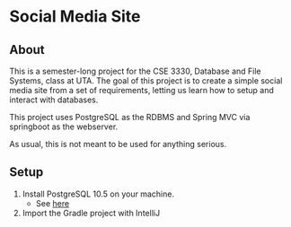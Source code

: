 # Social Media Site

## About 

This is a semester-long project for the CSE 3330, Database and File Systems, class at
UTA. The goal of this project is to create a simple social media site from a set of
requirements, letting us learn how to setup and interact with databases.

This project uses PostgreSQL as the RDBMS and Spring MVC via springboot as the webserver.

As usual, this is not meant to be used for anything serious.

## Setup 

1. Install PostgreSQL 10.5 on your machine.
    * See [here](https://www.postgresql.org/download/)
2. Import the Gradle project with IntelliJ 
